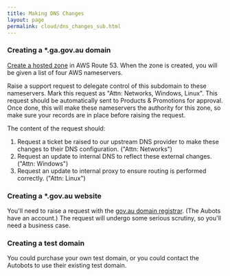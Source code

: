 ```yaml
---
title: Making DNS Changes
layout: page
permalink: cloud/dns_changes_sub.html
---
```


### Creating a \*.ga.gov.au domain

[Create a hosted zone](http://docs.aws.amazon.com/Route53/latest/DeveloperGuide/CreatingHostedZone.html) in AWS Route 53. When the zone is created, you will be given a list of four AWS nameservers.

Raise a support request to delegate control of this subdomain to these nameservers. Mark this request as "Attn: Networks, Windows, Linux". This request should be automatically sent to Products & Promotions for approval. Once done, this will make these nameservers the authority for this zone, so make sure your records are in place before raising the request.

The content of the request should:

1. Request a ticket be raised to our upstream DNS provider to make these changes to their DNS configuration. ("Attn: Networks")
2. Request an update to internal DNS to reflect these external changes. ("Attn: Windows")
3. Request an update to internal proxy to ensure routing is performed correctly. ("Attn: Linux")

### Creating a \*.gov.au website

You'll need to raise a request with the [gov.au domain registrar](https://www.domainname.gov.au/). (The Aubots have an account.) The request will undergo some serious scrutiny, so you'll need a business case.

### Creating a test domain

You could purchase your own test domain, or you could contact the Autobots to use their existing test domain.
